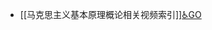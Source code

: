 - [[马克思主义基本原理概论相关视频索引]][♿GO](https://github.com/FourteenD/Note/blob/main/自考/资料/KM02-马克思主义基本原理概论/00-马克思主义基本原理概论相关视频/马克思主义基本原理概论相关视频索引.md)
